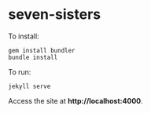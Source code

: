 # seven-sisters

To install:

    gem install bundler
    bundle install

To run:

    jekyll serve

Access the site at **http://localhost:4000**.
